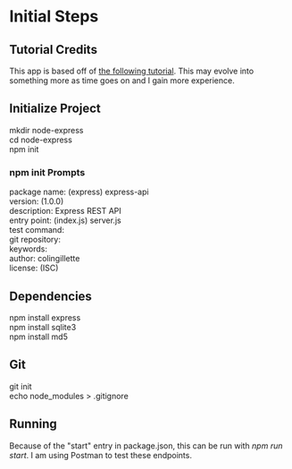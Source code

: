 # Initial Steps

## Tutorial Credits
This app is based off of [the following tutorial](https://developerhowto.com/2018/12/29/build-a-rest-api-with-node-js-and-express-js/). This may evolve into something more as time goes on and I gain more experience.

## Initialize Project
mkdir node-express<br>
cd node-express<br>
npm init<br>

### npm init Prompts
package name: (express) express-api<br>
version: (1.0.0)<br>
description: Express REST API<br>
entry point: (index.js) server.js<br>
test command:<br>
git repository:<br>
keywords:<br>
author: colingillette<br>
license: (ISC)<br>

## Dependencies
npm install express<br>
npm install sqlite3<br>
npm install md5<br>

## Git
git init<br>
echo node_modules > .gitignore<br>

## Running
Because of the "start" entry in package.json, this can be run with *npm run start*.
I am using Postman to test these endpoints.
